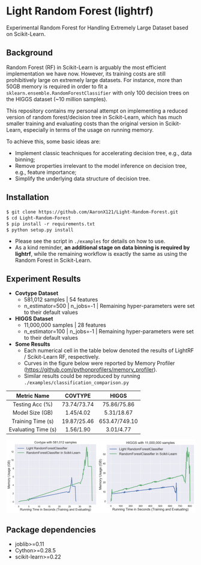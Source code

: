 # Light Random Forest (lightrf)
 Experimental Random Forest for Handling Extremely Large Dataset based on Scikit-Learn.

## Background
Random Forest (RF) in Scikit-Learn is arguably the most efficient implementation we have now. However, its training costs are still prohibitively large on extremely large datasets. For instance, more than 50GB memory is required in order to fit a `sklearn.ensemble.RandomForestClassifier` with only 100 decision trees on the HIGGS dataset (~10 million samples).

This repository contains my personal attempt on implementing a reduced version of random forest/decision tree in Scikit-Learn, which has much smaller training and evaluating costs than the original version in Scikit-Learn, especially in terms of the usage on running memory.

To achieve this, some basic ideas are:
* Implement classic teachniques for accelerating decision tree, e.g., data binning;
* Remove properties irrelevant to the model inference on decision tree, e.g., feature importance;
* Simplify the underlying data structure of decision tree.

## Installation

```
$ git clone https://github.com/AaronX121/Light-Random-Forest.git
$ cd Light-Random-Forest
$ pip install -r requirements.txt
$ python setup.py install
```

* Please see the script in `./examples` for details on how to use.
* As a kind reminder, **an additional stage on data binning is required by lightrf**, while the remaining workflow is exactly the same as using the Random Forest in Scikit-Learn.

## Experiment Results
* **Covtype Dataset**
    * 581,012 samples | 54 features
    * n_estimator=500 | n_jobs=-1 | Remaining hyper-parameters were set to their default values
* **HIGGS Dataset**
    * 11,000,000 samples | 28 features
    * n_estimator=100 | n_jobs=-1 | Remaining hyper-parameters were set to their default values
* **Some Results**
    * Each numerical cell in the table below denoted the results of LightRF / Scikit-Learn RF, respectively.
    * Curves in the figure below were reported by Memory Profiler (https://github.com/pythonprofilers/memory_profiler).
    * Similar results could be reproduced by running `./examples/classification_comparison.py`

|      Metric Name    |   COVTYPE   |     HIGGS     |
|:-------------------:|:-----------:|:-------------:|
|   Testing Acc (%)   | 73.74/73.74 |  75.86/75.86  |
|   Model Size (GB)   |  1.45/4.02  |   5.31/18.67  |
|  Training Time (s)  | 19.87/25.46 | 653.47/749.10 |
| Evaluating Time (s) |  1.56/1.90  |   3.01/4.77   |

![Experiment Results](./experiment.png)

## Package dependencies
* joblib>=0.11
* Cython>=0.28.5
* scikit-learn>=0.22

